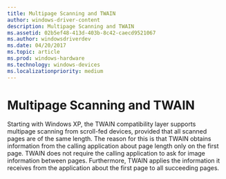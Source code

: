 ```yaml
---
title: Multipage Scanning and TWAIN
author: windows-driver-content
description: Multipage Scanning and TWAIN
ms.assetid: 02b5ef48-413d-403b-8c42-caecd9521067
ms.author: windowsdriverdev
ms.date: 04/20/2017
ms.topic: article
ms.prod: windows-hardware
ms.technology: windows-devices
ms.localizationpriority: medium
---
```


# Multipage Scanning and TWAIN





Starting with Windows XP, the TWAIN compatibility layer supports multipage scanning from scroll-fed devices, provided that all scanned pages are of the same length. The reason for this is that TWAIN obtains information from the calling application about page length only on the first page. TWAIN does not require the calling application to ask for image information between pages. Furthermore, TWAIN applies the information it receives from the application about the first page to all succeeding pages.

 

 




